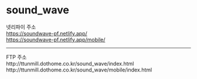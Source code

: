 # sound_wave
넷리파이 주소<br>
https://soundwave-pf.netlify.app/<br>
https://soundwave-pf.netlify.app/mobile/
<hr>
FTP 주소<br>
http://ttunmill.dothome.co.kr/sound_wave/index.html<br>
http://ttunmill.dothome.co.kr/sound_wave/mobile/index.html
